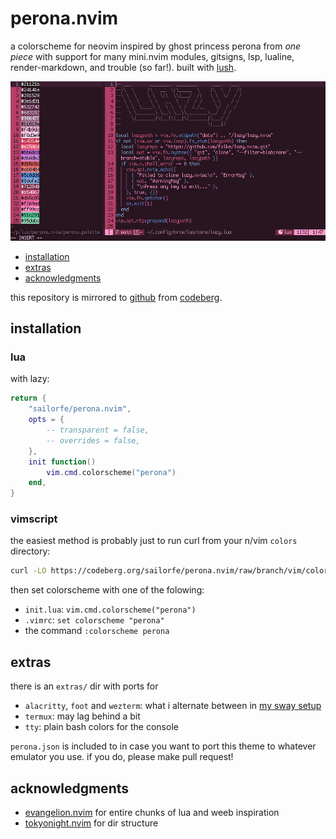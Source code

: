 # perona.nvim

a colorscheme for neovim inspired by ghost princess perona from *one piece* with support for many mini.nvim modules, gitsigns, lsp, lualine, render-markdown, and trouble (so far!). built with [lush](https://github.com/rktjmp/lush.nvim/).

<div align="center">
<img src="grim.png" alt="perona">
</div>

- <a href="#installation">installation</a>
- <a href="#extras">extras</a>
- <a href="#acknowledgments">acknowledgments</a>

this repository is mirrored to [github](https://github.com/sailorfe/perona.nvim) from [codeberg](https://codeberg.org/sailorfe/perona.nvim).

<a name="installation"></a>
## installation

### lua

with lazy:

```lua
return {
    "sailorfe/perona.nvim",
    opts = {
        -- transparent = false,
        -- overrides = false,
    },
    init function()
        vim.cmd.colorscheme("perona")
    end,
}
```

### vimscript

the easiest method is probably just to run curl from your n/vim `colors` directory:

```sh
curl -LO https://codeberg.org/sailorfe/perona.nvim/raw/branch/vim/colors/perona.vim
```

then set colorscheme with one of the folowing:

- `init.lua`: `vim.cmd.colorscheme("perona")`
- `.vimrc`: `set colorscheme "perona"`
- the command  `:colorscheme perona`

<a name="extras"></a>
## extras

there is an `extras/` dir with ports for

- `alacritty`, `foot` and `wezterm`: what i alternate between in [my sway setup](https://codeberg.org/sailorfe/dots)
- `termux`: may lag behind a bit
- `tty`: plain bash colors for the console

`perona.json` is included to in case you want to port this theme to whatever emulator you use. if you do, please make pull request!

<a name="acknowledgments"></a>
## acknowledgments

- [evangelion.nvim](https://github.com/xero/evangelion.nvim) for entire chunks of lua and weeb inspiration
- [tokyonight.nvim](https://github.com/folke/tokyonight.nvim) for dir structure
